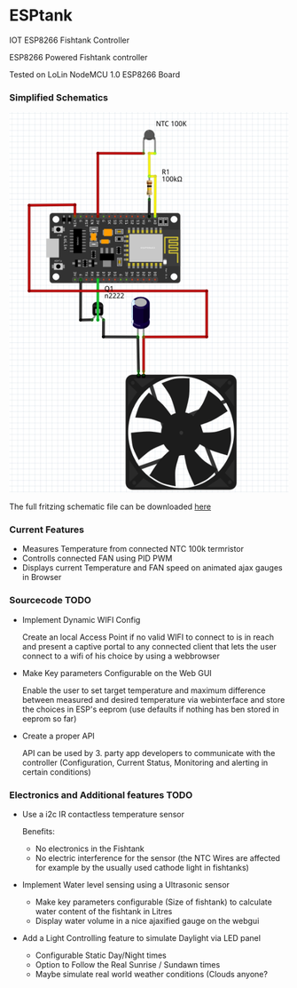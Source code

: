 # ESPtank
IOT ESP8266 Fishtank Controller

ESP8266 Powered Fishtank controller

Tested on LoLin NodeMCU 1.0 ESP8266 Board

### Simplified Schematics

![alt text](https://raw.githubusercontent.com/psych0d0g/ESP8266_FishTank/master/schematics/ESP8266_FishTank.png "Simplified Schematics")

The full fritzing schematic file can be downloaded [here](https://raw.githubusercontent.com/psych0d0g/ESP8266_FishTank/master/schematics/ESP8266_FishTank.fzz)

### Current Features

* Measures Temperature from connected NTC 100k termristor
* Controlls connected FAN using PID PWM
* Displays current Temperature and FAN speed on animated ajax gauges in Browser

### Sourcecode TODO

* Implement Dynamic WIFI Config

   Create an local Access Point if no valid WIFI to connect to is in reach and present a captive portal to any connected client that lets the user connect to a wifi of his choice by using a webbrowser

* Make Key parameters Configurable on the Web GUI

   Enable the user to set target temperature and maximum difference between measured and desired temperature via webinterface and store the choices in ESP's eeprom (use defaults if nothing has ben stored in eeprom so far)

* Create a proper API
 
   API can be used by 3. party app developers to communicate with the controller (Configuration, Current Status, Monitoring and alerting in certain conditions)

### Electronics and Additional features TODO

* Use a i2c IR contactless temperature sensor

   Benefits:
   * No electronics in the Fishtank
   * No electric interference for the sensor (the NTC Wires are affected for example by the usually used cathode light in fishtanks)

* Implement Water level sensing using a Ultrasonic sensor
   * Make key parameters configurable (Size of fishtank) to calculate water content of the fishtank in Litres
   * Display water volume in a nice ajaxified gauge on the webgui

* Add a Light Controlling feature to simulate Daylight via LED panel
   * Configurable Static Day/Night times
   * Option to Follow the Real Sunrise / Sundawn times
   * Maybe simulate real world weather conditions (Clouds anyone?
